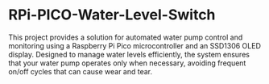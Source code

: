 # RPi-PICO-Water-Level-Switch
This project provides a solution for automated water pump control and monitoring using a Raspberry Pi Pico microcontroller and an SSD1306 OLED display. Designed to manage water levels efficiently, the system ensures that your water pump operates only when necessary, avoiding frequent on/off cycles that can cause wear and tear.
